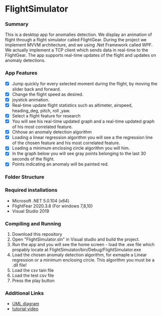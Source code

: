 # FlightSimulator

### Summary
This is a desktop app for anomalies detection. We display an animation of flight through a flight simulator called FlightGear.
During the project we implement MVVM architecture, and we using .Net Framework called WPF.
We actually implement a TCP client which sends data in real-time to the FlightGear. 
The app supports real-time updates of the flight and updates on anomaly detections.

### App Features
- [x] Jump quickly for every selected moment during the flight, by moving the slider back and forward.
- [x] Change the flight speed as desired.
- [x] joystick animation.
- [x] Real-time update flight statistics such as altimeter, airspeed, heading_deg, pitch, roll ,yaw.
- [x] Select a flight feature for research
- [x] You will see his real-time updated graph and a real-time updated graph of his most correlated feature.
- [x] Chhose an anomaly detection algorithm
- [x] Loading a linear regression algorithm you will see a the regression line of the chosen feature and his most correlated feature.
- [x] Loading a minimum enclosing circle algorithm you will him.
- [x] In the graph below you will see gray points belonging to the last 30 seconds of the flight.
- [x] Points indicating an anomaly will be painted red.

### Folder Structure


### Required installations
* Microsoft .NET 5.0.104 (x64)
* FlightFear 2020.3.8 (For windows 7,8,10)
* Visual Studio 2019

### Compiling and Running
1. Download this repository
2. Open "FlightSimulator.sln" in Visual studio and build the project.
3. Run the app and you will see the home screen - load the .exe file which propably locate at FlightSimulator/bin/Debug/FlightSimulator.exe
4. Load the chosen anomaly detection algorithm, for exmaple a Linear regression or a minimum enclosing circle. This algorithm you must be a .dll file!
5. Load the csv tain file
6. Load the test csv file
7. Press the play button 

### Additional Links
* [UML diagram](http://google.com)
* [tutorial video](http://google.com) 







